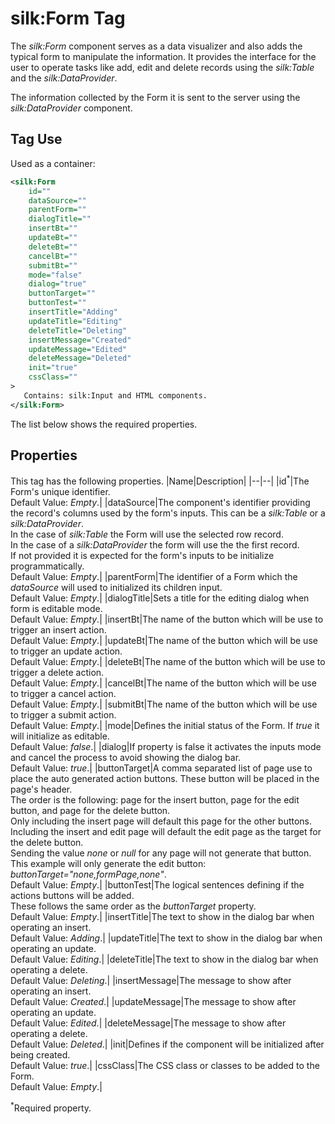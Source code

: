 # silk:Form Tag
The *silk:Form* component serves as a data visualizer and also adds the typical form to manipulate the information. It provides the interface for the user to operate tasks like add, edit and delete records using the *silk:Table* and the *silk:DataProvider*.

The information collected by the Form it is sent to the server using the *silk:DataProvider* component.

## Tag Use
Used as a container:
```xml
<silk:Form
    id=""
    dataSource=""
    parentForm=""
    dialogTitle=""
    insertBt=""
    updateBt=""
    deleteBt=""
    cancelBt=""
    submitBt=""
    mode="false"
    dialog="true"
    buttonTarget=""
    buttonTest=""
    insertTitle="Adding"
    updateTitle="Editing"
    deleteTitle="Deleting"
    insertMessage="Created"
    updateMessage="Edited"
    deleteMessage="Deleted"
    init="true"
    cssClass=""
>
   Contains: silk:Input and HTML components.
</silk:Form>
```
The list below shows the required properties.

## Properties
This tag has the following properties.
|Name|Description|
|--|--|
|id<sup>*</sup>|The Form's unique identifier.<br>Default Value: *Empty*.|
|dataSource|The component's identifier providing the record's columns used by the form's inputs. This can be a *silk:Table* or a *silk:DataProvider*.<br>In the case of *silk:Table* the Form will use the selected row record.<br>In the case of a *silk:DataProvider* the form will use the the first record.<br>If not provided it is expected for the form's inputs to be initialize programmatically.<br>Default Value: *Empty*.|
|parentForm|The identifier of a Form which the *dataSource* will used to initialized its children input.<br>Default Value: *Empty*.|
|dialogTitle|Sets a title for the editing dialog when form is editable mode.<br>Default Value: *Empty*.|
|insertBt|The name of the button which will be use to trigger an insert action.<br>Default Value: *Empty*.|
|updateBt|The name of the button which will be use to trigger an update action.<br>Default Value: *Empty*.|
|deleteBt|The name of the button which will be use to trigger a delete action.<br>Default Value: *Empty*.|
|cancelBt|The name of the button which will be use to trigger a cancel action.<br>Default Value: *Empty*.|
|submitBt|The name of the button which will be use to trigger a submit action.<br>Default Value: *Empty*.|
|mode|Defines the initial status of the Form. If *true* it will initialize as editable.<br>Default Value: *false*.|
|dialog|If property is false it activates the inputs mode and cancel the process to avoid showing the dialog bar.<br>Default Value: *true*.|
|buttonTarget|A comma separated list of page use to place the auto generated action buttons. These button will be placed in the page's header.<br>The order is the following: page for the insert button, page for the edit button, and page for the delete button.<br>Only including the insert page will default this page for the other buttons.<br>Including the insert and edit page will default the edit page as the target for the delete button.<br>Sending the value *none* or *null* for any page will not generate that button.<br>This example will only generate the edit button: *buttonTarget="none,formPage,none"*.<br>Default Value: *Empty*.|
|buttonTest|The logical sentences defining if the actions buttons will be added.<br>These follows the same order as the *buttonTarget* property.<br>Default Value: *Empty*.|
|insertTitle|The text to show in the dialog bar when operating an insert.<br>Default Value: *Adding*.|
|updateTitle|The text to show in the dialog bar when operating an update.<br>Default Value: *Editing*.|
|deleteTitle|The text to show in the dialog bar when operating a delete.<br>Default Value: *Deleting*.|
|insertMessage|The message to show after operating an insert.<br>Default Value: *Created*.|
|updateMessage|The message to show after operating an update.<br>Default Value: *Edited*.|
|deleteMessage|The message to show after operating a delete.<br>Default Value: *Deleted*.|
|init|Defines if the component will be initialized after being created.<br>Default Value: *true*.|
|cssClass|The CSS class or classes to be added to the Form.<br>Default Value: *Empty*.|

<sup>*</sup>Required property.
